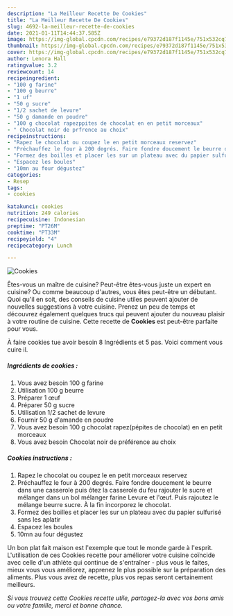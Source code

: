 ```yaml
---
description: "La Meilleur Recette De Cookies"
title: "La Meilleur Recette De Cookies"
slug: 4692-la-meilleur-recette-de-cookies
date: 2021-01-11T14:44:37.585Z
image: https://img-global.cpcdn.com/recipes/e79372d187f1145e/751x532cq70/cookies-photo-principale-de-la-recette.jpg
thumbnail: https://img-global.cpcdn.com/recipes/e79372d187f1145e/751x532cq70/cookies-photo-principale-de-la-recette.jpg
cover: https://img-global.cpcdn.com/recipes/e79372d187f1145e/751x532cq70/cookies-photo-principale-de-la-recette.jpg
author: Lenora Hall
ratingvalue: 3.2
reviewcount: 14
recipeingredient:
- "100 g farine"
- "100 g beurre"
- "1 uf"
- "50 g sucre"
- "1/2 sachet de levure"
- "50 g damande en poudre"
- "100 g chocolat rapezppites de chocolat en en petit morceaux"
- " Chocolat noir de prfrence au choix"
recipeinstructions:
- "Rapez le chocolat ou coupez le en petit morceaux reservez"
- "Préchauffez le four à 200 degrés. Faire fondre doucement le beurre dans une casserole puis ôtez la casserole du feu rajouter le sucre et mélanger dans un bol mélanger farine Levure et l&#39;œuf. Puis rajoutez le mélange beurre sucre. À la fin incorporez le chocolat."
- "Formez des boilles et placer les sur un plateau avec du papier sulfurisé sans les aplatir"
- "Espacez les boules"
- "10mn au four dégustez"
categories:
- Resep
tags:
- cookies

katakunci: cookies 
nutrition: 249 calories
recipecuisine: Indonesian
preptime: "PT26M"
cooktime: "PT33M"
recipeyield: "4"
recipecategory: Lunch

---
```



![Cookies](https://img-global.cpcdn.com/recipes/e79372d187f1145e/751x532cq70/cookies-photo-principale-de-la-recette.jpg)

Êtes-vous un maître de cuisine? Peut-être êtes-vous juste un expert en cuisine? Ou comme beaucoup d'autres, vous êtes peut-être un débutant. Quoi qu'il en soit, des conseils de cuisine utiles peuvent ajouter de nouvelles suggestions à votre cuisine. Prenez un peu de temps et découvrez également quelques trucs qui peuvent ajouter du nouveau plaisir à votre routine de cuisine. Cette recette de <strong> Cookies </strong> est peut-être parfaite pour vous.

<!--inarticleads1-->

À faire cookies tue avoir besoin 8 Ingrédients et 5 pas. Voici comment vous cuire il.

##### Ingrédients de cookies :

1. Vous avez besoin 100 g farine
1. Utilisation 100 g beurre
1. Préparer 1 œuf
1. Préparer 50 g sucre
1. Utilisation 1/2 sachet de levure
1. Fournir 50 g d&#39;amande en poudre
1. Vous avez besoin 100 g chocolat rapez(pépites de chocolat) en en petit morceaux
1. Vous avez besoin  Chocolat noir de préférence au choix




<!--inarticleads2-->

##### Cookies instructions :

1. Rapez le chocolat ou coupez le en petit morceaux reservez
1. Préchauffez le four à 200 degrés. Faire fondre doucement le beurre dans une casserole puis ôtez la casserole du feu rajouter le sucre et mélanger dans un bol mélanger farine Levure et l&#39;œuf. Puis rajoutez le mélange beurre sucre. À la fin incorporez le chocolat.
1. Formez des boilles et placer les sur un plateau avec du papier sulfurisé sans les aplatir
1. Espacez les boules
1. 10mn au four dégustez




<!--inarticleads1-->

<p>
Un bon plat fait maison est l'exemple que tout le monde garde à l'esprit. L'utilisation de ces Cookies recette pour améliorer votre cuisine coïncide avec celle d'un athlète qui continue de s'entraîner - plus vous le faites, mieux vous vous améliorez, apprenez le plus possible sur la préparation des aliments. Plus vous avez de recette, plus vos repas seront certainement meilleurs.
</p>

<p>
<i>Si vous trouvez cette Cookies recette utile, partagez-la avec vos bons amis ou votre famille, merci et bonne chance.</i>
</p>
